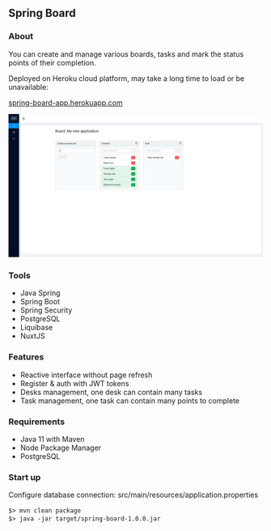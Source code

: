 ## Spring Board

### About

You can create and manage various boards, tasks and mark the status points of their completion.

Deployed on Heroku cloud platform, may take a long time to load or be unavailable:

[spring-board-app.herokuapp.com](https://spring-board-app.herokuapp.com/)

![alt text](assets/application.jpg)

### Tools

* Java Spring
* Spring Boot
* Spring Security
* PostgreSQL
* Liquibase
* NuxtJS

### Features

* Reactive interface without page refresh
* Register & auth with JWT tokens
* Desks management, one desk can contain many tasks
* Task management, one task can contain many points to complete

### Requirements

* Java 11 with Maven
* Node Package Manager
* PostgreSQL

### Start up

Configure database connection: src/main/resources/application.properties

```
$> mvn clean package
$> java -jar target/spring-board-1.0.0.jar
```

